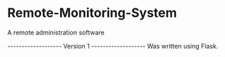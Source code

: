# Remote-Monitoring-System
A remote administration software

------------------- Version 1 -------------------
Was written using Flask.
